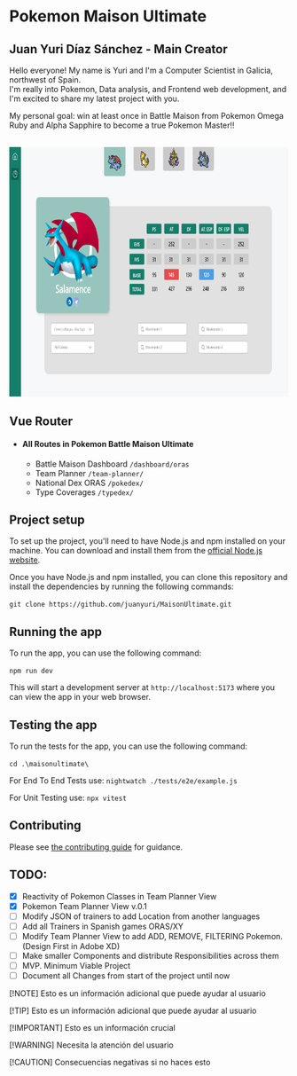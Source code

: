 # Pokemon Maison Ultimate

## Juan Yuri Díaz Sánchez - Main Creator
Hello everyone!
My name is Yuri and I'm a Computer Scientist in Galicia, northwest of Spain.
<br>  I'm really into Pokemon, Data analysis, and Frontend web development, and I'm excited to share my latest project with you.

My personal goal: win at least once in Battle Maison from Pokemon Omega Ruby and Alpha Sapphire to become a true Pokemon Master!!

<br> 
<div style="text-align:center" align="center">
  <img src="https://raw.githubusercontent.com/juanyuri/figures/main/maison-ultimate/teamplanner_04.png" width="800" height="450"  />
</div>

## Vue Router

- <h4>All Routes in Pokemon Battle Maison Ultimate</h4>

  - Battle Maison Dashboard `/dashboard/oras`
  - Team Planner `/team-planner/`
  - National Dex ORAS `/pokedex/`
  - Type Coverages `/typedex/`

## Project setup

To set up the project, you'll need to have Node.js and npm installed on your machine. You can download and install them from the [official Node.js website](https://nodejs.org/).

Once you have Node.js and npm installed, you can clone this repository and install the dependencies by running the following commands:

`git clone https://github.com/juanyuri/MaisonUltimate.git`


## Running the app

To run the app, you can use the following command:

`npm run dev`

This will start a development server at `http://localhost:5173` where you can view the app in your web browser.

## Testing the app

To run the tests for the app, you can use the following command:

`cd .\maisonultimate\` <br>

For End To End Tests use:
`nightwatch ./tests/e2e/example.js`

For Unit Testing use:
`npx vitest`

## Contributing

Please see [the contributing guide](CONTRIBUTING.md) for guidance.


## TODO:

- [x] Reactivity of Pokemon Classes in Team Planner View
- [x] Pokemon Team Planner View v.0.1
- [ ] Modify JSON of trainers to add Location from another languages
- [ ] Add all Trainers in Spanish games ORAS/XY
- [ ] Modify Team Planner View to add ADD, REMOVE, FILTERING Pokemon. (Design First in Adobe XD)
- [ ] Make smaller Components and distribute Responsibilities across them
- [ ] MVP. Minimum Viable Project
- [ ] Document all Changes from start of the project until now

[!NOTE]
Esto es un información adicional que puede ayudar al usuario

[!TIP]
Esto es un información adicional que puede ayudar al usuario

[!IMPORTANT]
Esto es un información crucial

[!WARNING]
Necesita la atención del usuario

[!CAUTION]
Consecuencias negativas si no haces esto